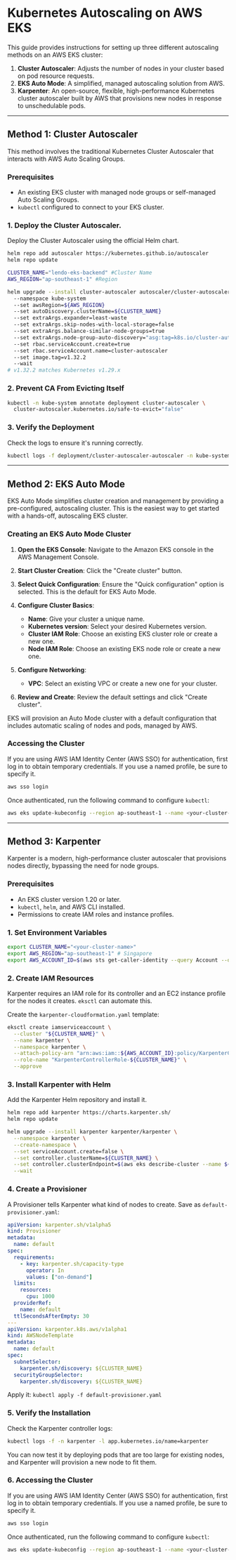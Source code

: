 # Kubernetes Autoscaling on AWS EKS

This guide provides instructions for setting up three different autoscaling methods on an AWS EKS cluster:

1.  **Cluster Autoscaler**: Adjusts the number of nodes in your cluster based on pod resource requests.
2.  **EKS Auto Mode**: A simplified, managed autoscaling solution from AWS.
3.  **Karpenter**: An open-source, flexible, high-performance Kubernetes cluster autoscaler built by AWS that provisions new nodes in response to unschedulable pods.

---

## Method 1: Cluster Autoscaler

This method involves the traditional Kubernetes Cluster Autoscaler that interacts with AWS Auto Scaling Groups.

### Prerequisites

*   An existing EKS cluster with managed node groups or self-managed Auto Scaling Groups.
*   `kubectl` configured to connect to your EKS cluster.

### 1. Deploy the Cluster Autoscaler.  
Deploy the Cluster Autoscaler using the official Helm chart.

```bash
helm repo add autoscaler https://kubernetes.github.io/autoscaler
helm repo update
```
```bash
CLUSTER_NAME="lendo-eks-backend" #Cluster Name
AWS_REGION="ap-southeast-1" #Region
```
```bash
helm upgrade --install cluster-autoscaler autoscaler/cluster-autoscaler 
  --namespace kube-system 
  --set awsRegion=${AWS_REGION} 
  --set autoDiscovery.clusterName=${CLUSTER_NAME} 
  --set extraArgs.expander=least-waste 
  --set extraArgs.skip-nodes-with-local-storage=false 
  --set extraArgs.balance-similar-node-groups=true 
  --set extraArgs.node-group-auto-discovery="asg:tag=k8s.io/cluster-autoscaler/enabled,k8s.io/cluster-autoscaler=${CLUSTER_NAME}" 
  --set rbac.serviceAccount.create=true 
  --set rbac.serviceAccount.name=cluster-autoscaler 
  --set image.tag=v1.32.2 
  --wait
# v1.32.2 matches Kubernetes v1.29.x
```
### 2. Prevent CA From Evicting Itself
```bash
kubectl -n kube-system annotate deployment cluster-autoscaler \
  cluster-autoscaler.kubernetes.io/safe-to-evict="false"
```
### 3. Verify the Deployment

Check the logs to ensure it's running correctly.

```bash
kubectl logs -f deployment/cluster-autoscaler-autoscaler -n kube-system
```

---

## Method 2: EKS Auto Mode

EKS Auto Mode simplifies cluster creation and management by providing a pre-configured, autoscaling cluster. This is the easiest way to get started with a hands-off, autoscaling EKS cluster.

### Creating an EKS Auto Mode Cluster

1.  **Open the EKS Console**: Navigate to the Amazon EKS console in the AWS Management Console.

2.  **Start Cluster Creation**: Click the "Create cluster" button.

3.  **Select Quick Configuration**: Ensure the "Quick configuration" option is selected. This is the default for EKS Auto Mode.

4.  **Configure Cluster Basics**:
    *   **Name**: Give your cluster a unique name.
    *   **Kubernetes version**: Select your desired Kubernetes version.
    *   **Cluster IAM Role**: Choose an existing EKS cluster role or create a new one.
    *   **Node IAM Role**: Choose an existing EKS node role or create a new one.

5.  **Configure Networking**:
    *   **VPC**: Select an existing VPC or create a new one for your cluster.

6.  **Review and Create**: Review the default settings and click "Create cluster".

EKS will provision an Auto Mode cluster with a default configuration that includes automatic scaling of nodes and pods, managed by AWS.

### Accessing the Cluster

If you are using AWS IAM Identity Center (AWS SSO) for authentication, first log in to obtain temporary credentials. If you use a named profile, be sure to specify it.

```bash
aws sso login
```

Once authenticated, run the following command to configure `kubectl`:

```bash
aws eks update-kubeconfig --region ap-southeast-1 --name <your-cluster-name> # Singapore
```

---

## Method 3: Karpenter

Karpenter is a modern, high-performance cluster autoscaler that provisions nodes directly, bypassing the need for node groups.

### Prerequisites

*   An EKS cluster version 1.20 or later.
*   `kubectl`, `helm`, and AWS CLI installed.
*   Permissions to create IAM roles and instance profiles.

### 1. Set Environment Variables

```bash
export CLUSTER_NAME="<your-cluster-name>"
export AWS_REGION="ap-southeast-1" # Singapore
export AWS_ACCOUNT_ID=$(aws sts get-caller-identity --query Account --output text)
```

### 2. Create IAM Resources

Karpenter requires an IAM role for its controller and an EC2 instance profile for the nodes it creates. `eksctl` can automate this.

Create the `karpenter-cloudformation.yaml` template:
```bash
eksctl create iamserviceaccount \
  --cluster "${CLUSTER_NAME}" \
  --name karpenter \
  --namespace karpenter \
  --attach-policy-arn "arn:aws:iam::${AWS_ACCOUNT_ID}:policy/KarpenterControllerPolicy-${CLUSTER_NAME}" \
  --role-name "KarpenterControllerRole-${CLUSTER_NAME}" \
  --approve
```

### 3. Install Karpenter with Helm

Add the Karpenter Helm repository and install it.

```bash
helm repo add karpenter https://charts.karpenter.sh/
helm repo update

helm upgrade --install karpenter karpenter/karpenter \
  --namespace karpenter \
  --create-namespace \
  --set serviceAccount.create=false \
  --set controller.clusterName=${CLUSTER_NAME} \
  --set controller.clusterEndpoint=$(aws eks describe-cluster --name ${CLUSTER_NAME} --query "cluster.endpoint" --output text) \
  --wait
```

### 4. Create a Provisioner

A Provisioner tells Karpenter what kind of nodes to create. Save as `default-provisioner.yaml`:

```yaml
apiVersion: karpenter.sh/v1alpha5
kind: Provisioner
metadata:
  name: default
spec:
  requirements:
    - key: karpenter.sh/capacity-type
      operator: In
      values: ["on-demand"]
  limits:
    resources:
      cpu: 1000
  providerRef:
    name: default
  ttlSecondsAfterEmpty: 30
---
apiVersion: karpenter.k8s.aws/v1alpha1
kind: AWSNodeTemplate
metadata:
  name: default
spec:
  subnetSelector:
    karpenter.sh/discovery: ${CLUSTER_NAME}
  securityGroupSelector:
    karpenter.sh/discovery: ${CLUSTER_NAME}
```

Apply it: `kubectl apply -f default-provisioner.yaml`

### 5. Verify the Installation

Check the Karpenter controller logs:

```bash
kubectl logs -f -n karpenter -l app.kubernetes.io/name=karpenter
```

You can now test it by deploying pods that are too large for existing nodes, and Karpenter will provision a new node to fit them.

### 6. Accessing the Cluster

If you are using AWS IAM Identity Center (AWS SSO) for authentication, first log in to obtain temporary credentials. If you use a named profile, be sure to specify it.

```bash
aws sso login
```

Once authenticated, run the following command to configure `kubectl`:

```bash
aws eks update-kubeconfig --region ap-southeast-1 --name <your-cluster-name> # Singapore
```